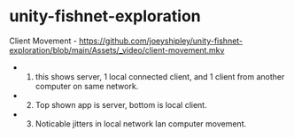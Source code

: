 # unity-fishnet-exploration

Client Movement - https://github.com/joeyshipley/unity-fishnet-exploration/blob/main/Assets/_video/client-movement.mkv
- 1. this shows server, 1 local connected client, and 1 client from another computer on same network. 
- 2. Top shown app is server, bottom is local client.
- 3. Noticable jitters in local network lan computer movement.
